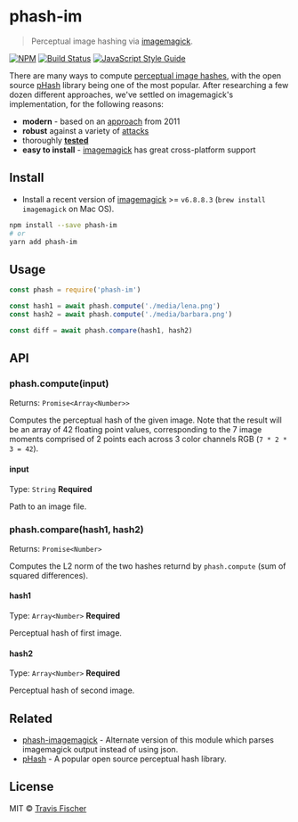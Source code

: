 # phash-im

> Perceptual image hashing via [imagemagick](http://www.fmwconcepts.com/misc_tests/perceptual_hash_test_results_510/index.html).

[![NPM](https://img.shields.io/npm/v/phash-im.svg)](https://www.npmjs.com/package/phash-im) [![Build Status](https://travis-ci.org/transitive-bullshit/phash-im.svg?branch=master)](https://travis-ci.org/transitive-bullshit/phash-im) [![JavaScript Style Guide](https://img.shields.io/badge/code_style-standard-brightgreen.svg)](https://standardjs.com)

There are many ways to compute [perceptual image hashes](https://www.wikiwand.com/en/Perceptual_hashing), with the open source [pHash](http://www.phash.org/) library being one of the most popular. After researching a few dozen different approaches, we've settled on imagemagick's implementation, for the following reasons:

- **modern** - based on an [approach](http://www.naturalspublishing.com/files/published/54515x71g3omq1.pdf) from 2011
- **robust** against a variety of [attacks](http://www.fmwconcepts.com/misc_tests/perceptual_hash_test_results_510/index.html)
- thoroughly **[tested](https://github.com/transitive-bullshit/phash-im/tree/master/index.test.js)**
- **easy to install** - [imagemagick](http://imagemagick.org) has great cross-platform support


## Install

- Install a recent version of [imagemagick](http://imagemagick.org) >= `v6.8.8.3` (`brew install imagemagick` on Mac OS).

```bash
npm install --save phash-im
# or
yarn add phash-im
```


## Usage

```js
const phash = require('phash-im')

const hash1 = await phash.compute('./media/lena.png')
const hash2 = await phash.compute('./media/barbara.png')

const diff = await phash.compare(hash1, hash2)
```


## API

### phash.compute(input)

Returns: `Promise<Array<Number>>`

Computes the perceptual hash of the given image. Note that the result will be an array of 42 floating point values, corresponding to the 7 image moments comprised of 2 points each across 3 color channels RGB (`7 * 2 * 3 = 42`).

#### input

Type: `String`
**Required**

Path to an image file.

### phash.compare(hash1, hash2)

Returns: `Promise<Number>`

Computes the L2 norm of the two hashes returnd by `phash.compute` (sum of squared differences).

#### hash1

Type: `Array<Number>`
**Required**

Perceptual hash of first image.

#### hash2

Type: `Array<Number>`
**Required**

Perceptual hash of second image.


## Related

- [phash-imagemagick](https://github.com/scienceai/phash-imagemagick) - Alternate version of this module which parses imagemagick output instead of using json.
- [pHash](http://www.phash.org/) - A popular open source perceptual hash library.


## License

MIT © [Travis Fischer](https://github.com/transitive-bullshit)
